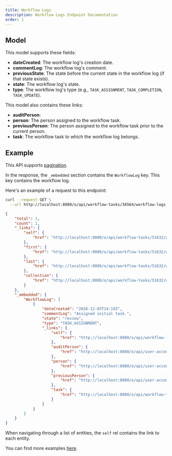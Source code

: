 ```yaml
---
title: Workflow Logs
description: Workflow Logs Endpoint Documentation
order: 1
---
```


## Model

This model supports these fields:

* **dateCreated**: The workflow log's creation date.
* **commentLog**: The workflow log's comment.
* **previousState**: The state before the current state in the workflow log (if that state exists).
* **state**: The workflow log's state.
* **type**: The workflow log's type (e.g., `TASK_ASSIGNMENT`, `TASK_COMPLETION`, `TASK_UPDATE`).

This model also contains these links:

* **auditPerson**: 
* **person**: The person assigned to the workflow task.
* **previousPerson**: The person assigned to the workflow task prior to the current person.
* **task**: The workflow task to which the workflow log belongs.

## Example

This API supports [pagination](/docs/general/pagination.html).

In the response, the `_embedded` section contains the `WorkflowLog` key. This key contains the workflow log.

Here's an example of a request to this endpoint:

```bash request
curl --request GET \
  --url http://localhost:8080/o/api/workflow-tasks/36564/workflow-logs 
```

```json response
{
    "total": 1,
    "count": 1,
    "_links": {
        "self": {
            "href": "http://localhost:8080/o/api/workflow-tasks/51632/workflow-logs?page=1&per_page=30"
        },
        "first": {
            "href": "http://localhost:8080/o/api/workflow-tasks/51632/workflow-logs?page=1&per_page=30"
        },
        "last": {
            "href": "http://localhost:8080/o/api/workflow-tasks/51632/workflow-logs?page=1&per_page=30"
        },
        "collection": {
            "href": "http://localhost:8080/o/api/workflow-tasks/51632/workflow-logs"
        }
    },
    "_embedded": {
        "WorkflowLog": [
            {
                "dateCreated": "2018-12-03T14:19Z",
                "commentLog": "Assigned initial task.",
                "state": "review",
                "type": "TASK_ASSIGNMENT",
                "_links": {
                    "self": {
                        "href": "http://localhost:8080/o/api/workflow-logs/51641"
                    },
                    "auditPerson": {
                        "href": "http://localhost:8080/o/api/user-account/20139"
                    },
                    "person": {
                        "href": "http://localhost:8080/o/api/user-account/0"
                    },
                    "previousPerson": {
                        "href": "http://localhost:8080/o/api/user-account/0"
                    },
                    "task": {
                        "href": "http://localhost:8080/o/api/workflow-tasks/51632"
                    }
                }
            }
        ]
    }
}
```

When navigating through a list of entities, the `self` rel contains the link to each entity. 

You can find more examples [here](/docs/my-user-account/workflow-tasks/workflow-logs/examples.html).
